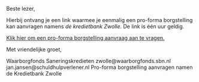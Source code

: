 Beste lezer,

Hierbij ontvang je een link waarmee je eenmalig een pro-forma borgstelling kan aanvragen namens *de kredietbank Zwolle*. De link is één uur geldig.

[Klik hier om een pro-forma borgstelling aanvraag aan te vragen.](https://waarborgfonds.sbn.nl/kredietbanken/88b33783-0a04-4d94-afae-a6d117d63ad8/pro-forma-borgstellingen/aanvragen?autorisatie=96e3a45a-f3eb-40ac-a2f6-35c33def9c12)
 
Met vriendelijke groet,

<from>
    <name>Waarborgfonds Saneringskredieten</name>
    <email>zwolle@waarborgfonds.sbn.nl</email>
</from>
<to>
    <email>jan.jansen@schuldhulpverlener.nl</email>
</to>
<subject>Pro-forma borgstelling aanvragen namen de Kredietbank Zwolle</subject>
